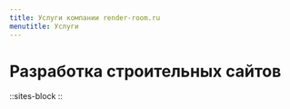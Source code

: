 ```yaml
---
title: Услуги компании render-room.ru
menutitle: Услуги
---
```


 
# Разработка строительных сайтов

::sites-block
::

